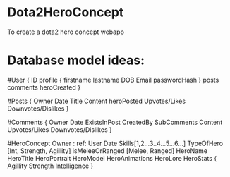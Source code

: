 # Dota2HeroConcept
To create a dota2 hero concept webapp

# Database model ideas:
#User
{
  ID
   profile {
     firstname
     lastname
     DOB
     Email
     passwordHash
   }
   posts 
   comments
   heroCreated
}

#Posts
{
Owner
Date
Title
Content
heroPosted
Upvotes/Likes
Downvotes/Dislikes
}

#Comments
{
Owner
Date
ExistsInPost
CreatedBy
SubComments
Content
Upvotes/Likes
Downvotes/Dislikes
}

#HeroConcept
Owner : ref: User
Date
Skills[1,2...3..4...5...6...]
TypeOfHero [Int, Strength, Agillity]
isMeleeOrRanged [Melee, Ranged]
HeroName
HeroTitle
HeroPortrait
HeroModel
HeroAnimations
HeroLore
HeroStats {
   Agillity
   Strength
   Intelligence
   }
